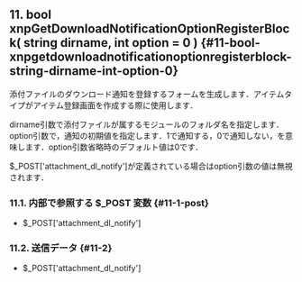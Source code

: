 ## 11\. bool xnpGetDownloadNotificationOptionRegisterBlock( string dirname, int option = 0 ) {#11-bool-xnpgetdownloadnotificationoptionregisterblock-string-dirname-int-option-0}

添付ファイルのダウンロード通知を登録するフォームを生成します．アイテムタイプがアイテム登録画面を作成する際に使用します．

dirname引数で添付ファイルが属するモジュールのフォルダ名を指定します．option引数で，通知の初期値を指定します．1で通知する，0で通知しない，を意味します．option引数省略時のデフォルト値は0です．

$_POST[&#039;attachment_dl_notify&#039;]が定義されている場合はoption引数の値は無視されます．

### 11.1\. 内部で参照する $_POST 変数 {#11-1-post}

*   $_POST[&#039;attachment_dl_notify&#039;]

### 11.2\. 送信データ {#11-2}

*   $_POST[&#039;attachment_dl_notify&#039;]
